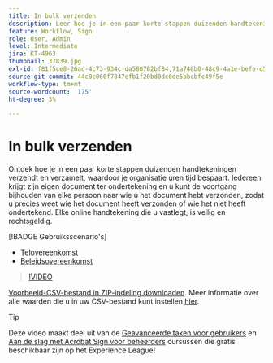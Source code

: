 ```yaml
---
title: In bulk verzenden
description: Leer hoe je in een paar korte stappen duizenden handtekeningen tegelijk verzamelt voor elk document
feature: Workflow, Sign
role: User, Admin
level: Intermediate
jira: KT-4963
thumbnail: 37839.jpg
exl-id: f81f5ce8-26ad-4c73-934c-da580782bf84,71a748b0-48c9-4a1e-befe-d5f311d6c05e
source-git-commit: 44c0c060f7847efb1f20bd0dc0de5bbcbfc49f5e
workflow-type: tm+mt
source-wordcount: '175'
ht-degree: 3%

---
```


# In bulk verzenden

Ontdek hoe je in een paar korte stappen duizenden handtekeningen verzendt en verzamelt, waardoor je organisatie uren tijd bespaart. Iedereen krijgt zijn eigen document ter ondertekening en u kunt de voortgang bijhouden van elke persoon naar wie u het document hebt verzonden, zodat u precies weet wie het document heeft verzonden of wie het niet heeft ondertekend. Elke online handtekening die u vastlegt, is veilig en rechtsgeldig.

[!BADGE Gebruiksscenario&#39;s]

* [Telovereenkomst](https://experienceleague.adobe.com/docs/document-cloud-learn/sign-learning-hub/expand/recipes/gov/usecasegovtelework.html?lang=en)
* [Beleidsovereenkomst](https://experienceleague.adobe.com/docs/document-cloud-learn/sign-learning-hub/expand/recipes/com/usecasecompolicy.html?lang=en)

>[!VIDEO](https://video.tv.adobe.com/v/33655?quality=12&learn=on&hidetitle=true)

[Voorbeeld-CSV-bestand in ZIP-indeling downloaden](../assets/sendInBulkSample.zip). Meer informatie over alle waarden die u in uw CSV-bestand kunt instellen [hier](https://helpx.adobe.com/sign/adv-user/send-in-bulk/send-with-csv.html).

>[!TIP]
>
Deze video maakt deel uit van de [Geavanceerde taken voor gebruikers](https://experienceleague.adobe.com/?recommended=Sign-U-1-2020.3) en [Aan de slag met Acrobat Sign voor beheerders](https://experienceleague.adobe.com/?recommended=Sign-A-1-2020.2) cursussen die gratis beschikbaar zijn op het Experience League!
